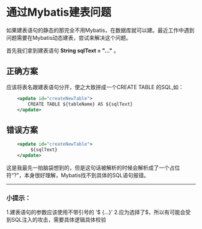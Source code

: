 # 通过Mybatis建表问题

如果建表语句的静态的那完全不用Mybatis，在数据库就可以建。最近工作中遇到问题需要在Mybatis动态建表，尝试来解决这个问题。


首先我们拿到建表语句 **String sqlText = "..."** 。
## 正确方案
应该将表名跟建表语句分开，使之大致拼成一个CREATE TABLE 的SQL,如：
```xml
    <update id="createNewTable">
        CREATE TABLE ${tableName} AS ${sqlText}
    </update>
```



## 错误方案
```xml
    <update id="createNewTable">
         ${sqlText}
    </update>
```
这是我最先一拍脑袋想到的，但是这句话被解析的时候会解析成了一个占位符“?”，本身很好理解，Mybatis找不到具体的SQL语句报错。

---
### 小提示：
1.建表语句的参数应该使用不带引号的 '$ {...}'
2.应为选择了$，所以有可能会受到SQL注入的攻击，需要具体逻辑具体校验


<ad/>
<comment/>